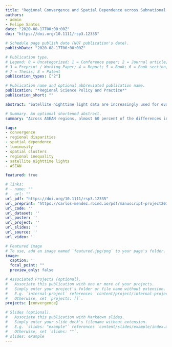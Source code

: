 ```yaml
---
title: "Regional Convergence and Spatial Dependence across Subnational Regions in ASEAN: Evidence from Satellite Nighttime Light Data"
authors:
- admin
- Felipe Santos
date: "2020-08-17T00:00:00Z"
doi: "https://doi.org/10.1111/rsp3.12335"

# Schedule page publish date (NOT publication's date).
publishDate: "2020-08-17T00:00:00Z"

# Publication type.
# Legend: 0 = Uncategorized; 1 = Conference paper; 2 = Journal article;
# 3 = Preprint / Working Paper; 4 = Report; 5 = Book; 6 = Book section;
# 7 = Thesis; 8 = Patent
publication_types: ["2"]

# Publication name and optional abbreviated publication name.
publication: "*Regional Science Policy and Practice*"
publication_short: ""

abstract: "Satellite nighttime light data are increasingly used for evaluating the performance of economies in which official statics are non-existent, limited, or non-comparable.  In this paper, we use a novel luminosity-based measure of GDP per capita to study  regional convergence and spatial dependence across 274 subnational regions of the Association of South East Asian Nations (ASEAN) over the 1998-2012 period.  Specifically, we first evaluate the usefulness of this new luminosity indicator in the context of ASEAN regions. Results show that almost 60 percent of the differences in (official) GDP per capita can be predicted by this luminosity-based measure of GDP.  Next, given its potential usefulness for predicting regional GDP, we evaluate the spatio-temporal dynamics of regional inequality  across ASEAN. Results indicate that although there is an overall (average) process of regional convergence, regional inequality within most countries has not significantly decreased. When evaluating the patterns of spatial dependence, we find  increasing spatial dependence over time and  stable spatial clusters (hotspots and coldspots) that are located across multiple national boundaries.  Taken together, these results provide a new and more disaggregated perspective of the integration process of the ASEAN community."

# Summary. An optional shortened abstract.
summary: "Across ASEAN regions, almost 60 percent of the differences in GDP per capita can be predicted by a luminosity-based measure of GDP. Based on this measure, regional inequality within most countries has not significantly decreased, spatial dependence  is increasing, and spatial clusters (hotspots and coldspots) cross multiple national boundaries."

tags:
- convergence
- regional disparities
- spatial dependence
- luminosity
- spatial clusters
- regional inequality
- satellite nighttime lights
- ASEAN

featured: true

# links:
# - name: ""
#   url: ""
url_pdf: "https://doi.org/10.1111/rsp3.12335"
url_preprint: "https://carlos-mendez.rbind.io/pdf/manuscript-project2019L.pdf"
url_code: ''
url_dataset: ''
url_poster: ''
url_project: ''
url_slides: ''
url_source: ''
url_video: ''

# Featured image
# To use, add an image named `featured.jpg/png` to your page's folder.
image:
  caption: ''
  focal_point: ""
  preview_only: false

# Associated Projects (optional).
#   Associate this publication with one or more of your projects.
#   Simply enter your project's folder or file name without extension.
#   E.g. `internal-project` references `content/project/internal-project/index.md`.
#   Otherwise, set `projects: []`.
projects: [convergence]

# Slides (optional).
#   Associate this publication with Markdown slides.
#   Simply enter your slide deck's filename without extension.
#   E.g. `slides: "example"` references `content/slides/example/index.md`.
#   Otherwise, set `slides: ""`.
# slides: example
---
```

